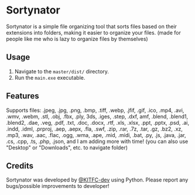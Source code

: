 Sortynator
==========

Sortynator is a simple file organizing tool that sorts files based on their extensions into folders, making it easier to organize your files. (made for people like me who is lazy to organize files by themselves)

Usage
-----

1.  Navigate to the `master/dist/` directory.
2.  Run the `main.exe` executable.

Features
--------
Supports files: .jpeg, .jpg, .png, .bmp, .tiff, .webp, .jfif, .gif, .ico, .mp4, .avi, .wmv, .webm, .stl, .obj, .fbx, .ply, 3ds, .iges, .step, .dxf, amf, .blend, .blend1, .blend2, .dae, .veg, .pdf, .txt, .doc, .docx, .rtf, .xls, .xlsx, .ppt, .pptx, .psd, .ai, .indd, .idml, .prproj, .aep, .aepx, .fla, .swf, .zip, .rar, .7z, .tar, .gz, .bz2, .xz, .mp3, .wav, .aac, .flac, .ogg, .wma, .ape, .mid, .midi, .bat, .py, .js, .java, .jar, .cs, .cpp, .ts, .php, .json, and I am adding more with time! (you can also use "Desktop" or "Downloads", etc. to navigate folder)

Credits
-------

Sortynator was developed by [@KITFC-dev](https://github.com/KITFC-dev) using Python.
Please report any bugs/possible improvements to developer!
